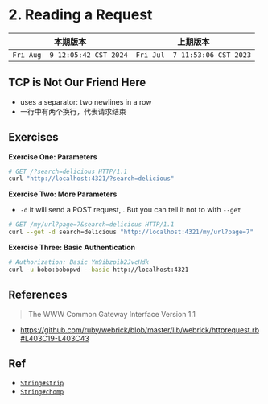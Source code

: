 # 2. Reading a Request

|本期版本|上期版本|
|:---:|:---:|
`Fri Aug  9 12:05:42 CST 2024` | `Fri Jul  7 11:53:06 CST 2023`

## TCP is Not Our Friend Here

* uses a separator: two newlines in a row
* 一行中有两个换行，代表请求结束


## Exercises

**Exercise One: Parameters**

```bash
# GET /?search=delicious HTTP/1.1
curl "http://localhost:4321/?search=delicious"
```

**Exercise Two: More Parameters**

* `-d` it will send a POST request, . But you can tell it not to with `--get`

```bash
# GET /my/url?page=7&search=delicious HTTP/1.1
curl --get -d search=delicious "http://localhost:4321/my/url?page=7"
```

**Exercise Three: Basic Authentication**

```bash
# Authorization: Basic Ym9ibzpib2JvcHdk
curl -u bobo:bobopwd --basic http://localhost:4321
```

## References

> The WWW Common Gateway Interface Version 1.1

* <https://github.com/ruby/webrick/blob/master/lib/webrick/httprequest.rb#L403C19-L403C43>

## Ref

* [`String#strip`](https://www.rubydoc.info/stdlib/core/String:strip)
* [`String#chomp`](https://www.rubydoc.info/stdlib/core/String:chomp)